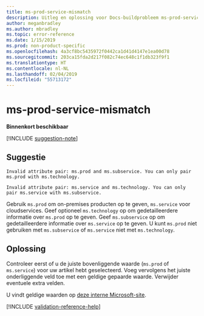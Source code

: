 ```yaml
---
title: ms-prod-service-mismatch
description: Uitleg en oplossing voor Docs-buildprobleem ms-prod-service-mismatch
author: meganbradley
ms.author: mbradley
ms.topic: error-reference
ms.date: 1/15/2019
ms.prod: non-product-specific
ms.openlocfilehash: 4a3cf8bc5435972f0442ca1d41d4147e1ea00d78
ms.sourcegitcommit: 203ca15fda2d217f082c74ec648c1f1db323f9f1
ms.translationtype: HT
ms.contentlocale: nl-NL
ms.lasthandoff: 02/04/2019
ms.locfileid: "55713172"
---
```

# <a name="ms-prod-service-mismatch"></a>ms-prod-service-mismatch

**Binnenkort beschikbaar**

[!INCLUDE [suggestion-note](includes/suggestion-note.md)]

## <a name="suggestion"></a>Suggestie

`Invalid attribute pair: ms.prod and ms.subservice. You can only pair ms.prod with ms.technology.`

`Invalid attribute pair: ms.service and ms.technology. You can only pair ms.service with ms.subservice.`

Gebruik `ms.prod` om on-premises producten op te geven, `ms.service` voor cloudservices. Geef optioneel `ms.technology` op om gedetailleerdere informatie over `ms.prod` op te geven. Geef `ms.subservice` op om gedetailleerdere informatie over `ms.service` op te geven. U kunt `ms.prod` niet gebruiken met `ms.subservice` of `ms.service` niet met `ms.technology`.

## <a name="resolution"></a>Oplossing

Controleer eerst of u de juiste bovenliggende waarde (`ms.prod` of `ms.service`) voor uw artikel hebt geselecteerd. Voeg vervolgens het juiste onderliggende veld toe met een geldige gepaarde waarde. Verwijder eventuele extra velden.

U vindt geldige waarden op [deze interne Microsoft-site](https://docsmetadatatool.azurewebsites.net/whitelists).

<!--make sure to add this file to your includes folder and verify the path-->
[!INCLUDE [validation-reference-help](includes/validation-reference-help.md)]
